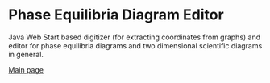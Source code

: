 Phase Equilibria Diagram Editor
====

Java Web Start based digitizer (for extracting coordinates from
graphs) and editor for phase equilibria diagrams and two dimensional
scientific diagrams in general.

[Main page](https://pages.nist.gov/PEDEditor)
